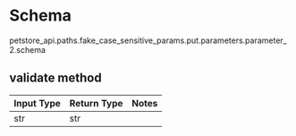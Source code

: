 # Schema
petstore_api.paths.fake_case_sensitive_params.put.parameters.parameter_2.schema

## validate method
Input Type | Return Type | Notes
------------ | ------------- | -------------
str | str |
